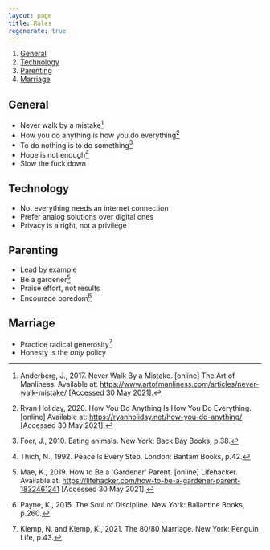 ```yaml
---
layout: page
title: Rules
regenerate: true
---
```


01. [General](#general)
01. [Technology](#technology)
01. [Parenting](#parenting)
01. [Marriage](#marriage)

## General

- Never walk by a mistake[^mistakes]
- How you do anything is how you do everything[^doing]
- To do nothing is to do something[^nothing]
- Hope is not enough[^hope]
- Slow the fuck down

[^mistakes]: Anderberg, J., 2017. Never Walk By a Mistake. [online] The Art of Manliness. Available at: <https://www.artofmanliness.com/articles/never-walk-mistake/> [Accessed 30 May 2021].
[^doing]: Ryan Holiday, 2020. How You Do Anything Is How You Do Everything. [online] Available at: <https://ryanholiday.net/how-you-do-anything/> [Accessed 30 May 2021].
[^nothing]: Foer, J., 2010. Eating animals. New York: Back Bay Books, p.38.
[^hope]: Thich, N., 1992. Peace Is Every Step. London: Bantam Books, p.42.

## Technology

- Not everything needs an internet connection
- Prefer analog solutions over digital ones
- Privacy is a right, not a privilege

## Parenting

- Lead by example
- Be a gardener[^gardener]
- Praise effort, not results
- Encourage boredom[^boredom]

[^gardener]: Mae, K., 2019. How to Be a 'Gardener' Parent. [online] Lifehacker. Available at: <https://lifehacker.com/how-to-be-a-gardener-parent-1832461241> [Accessed 30 May 2021].
[^boredom]: Payne, K., 2015. The Soul of Discipline. New York: Ballantine Books, p.260.

## Marriage

- Practice radical generosity[^generosity]
- Honesty is the _only_ policy

[^generosity]: Klemp, N. and Klemp, K., 2021. The 80/80 Marriage. New York: Penguin Life, p.43.
